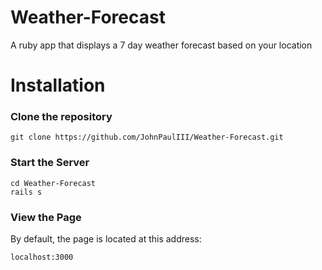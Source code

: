 # Weather-Forecast
A ruby app that displays a 7 day weather forecast based on your location

# Installation
### Clone the repository
```
git clone https://github.com/JohnPaulIII/Weather-Forecast.git
```
### Start the Server
```
cd Weather-Forecast
rails s
```
### View the Page
By default, the page is located at this address:
```
localhost:3000
```
